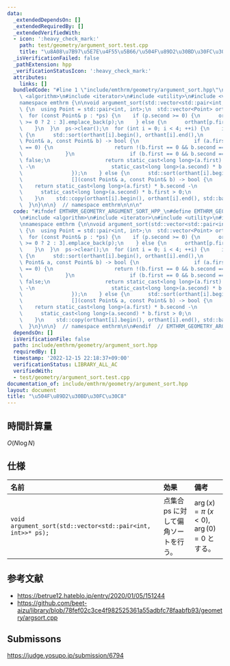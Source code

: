 ```yaml
---
data:
  _extendedDependsOn: []
  _extendedRequiredBy: []
  _extendedVerifiedWith:
  - icon: ':heavy_check_mark:'
    path: test/geometry/argument_sort.test.cpp
    title: "\u8A08\u7B97\u5E7E\u4F55\u5B66/\u504F\u89D2\u30BD\u30FC\u30C8"
  _isVerificationFailed: false
  _pathExtension: hpp
  _verificationStatusIcon: ':heavy_check_mark:'
  attributes:
    links: []
  bundledCode: "#line 1 \"include/emthrm/geometry/argument_sort.hpp\"\n\n\n\n#include\
    \ <algorithm>\n#include <iterator>\n#include <utility>\n#include <vector>\n\n\
    namespace emthrm {\n\nvoid argument_sort(std::vector<std::pair<int, int>>* ps)\
    \ {\n  using Point = std::pair<int, int>;\n  std::vector<Point> orthant[4]{};\n\
    \  for (const Point& p : *ps) {\n    if (p.second >= 0) {\n      orthant[p.first\
    \ >= 0 ? 2 : 3].emplace_back(p);\n    } else {\n      orthant[p.first >= 0].emplace_back(p);\n\
    \    }\n  }\n  ps->clear();\n  for (int i = 0; i < 4; ++i) {\n    if (i == 2)\
    \ {\n      std::sort(orthant[i].begin(), orthant[i].end(),\n                [](const\
    \ Point& a, const Point& b) -> bool {\n                  if (a.first == 0 && a.second\
    \ == 0) {\n                    return !(b.first == 0 && b.second == 0);\n    \
    \              }\n                  if (b.first == 0 && b.second == 0) return\
    \ false;\n                  return static_cast<long long>(a.first) * b.second\
    \ -\n                         static_cast<long long>(a.second) * b.first > 0;\n\
    \                });\n    } else {\n      std::sort(orthant[i].begin(), orthant[i].end(),\n\
    \                [](const Point& a, const Point& b) -> bool {\n              \
    \    return static_cast<long long>(a.first) * b.second -\n                   \
    \      static_cast<long long>(a.second) * b.first > 0;\n                });\n\
    \    }\n    std::copy(orthant[i].begin(), orthant[i].end(), std::back_inserter(*ps));\n\
    \  }\n}\n\n}  // namespace emthrm\n\n\n"
  code: "#ifndef EMTHRM_GEOMETRY_ARGUMENT_SORT_HPP_\n#define EMTHRM_GEOMETRY_ARGUMENT_SORT_HPP_\n\
    \n#include <algorithm>\n#include <iterator>\n#include <utility>\n#include <vector>\n\
    \nnamespace emthrm {\n\nvoid argument_sort(std::vector<std::pair<int, int>>* ps)\
    \ {\n  using Point = std::pair<int, int>;\n  std::vector<Point> orthant[4]{};\n\
    \  for (const Point& p : *ps) {\n    if (p.second >= 0) {\n      orthant[p.first\
    \ >= 0 ? 2 : 3].emplace_back(p);\n    } else {\n      orthant[p.first >= 0].emplace_back(p);\n\
    \    }\n  }\n  ps->clear();\n  for (int i = 0; i < 4; ++i) {\n    if (i == 2)\
    \ {\n      std::sort(orthant[i].begin(), orthant[i].end(),\n                [](const\
    \ Point& a, const Point& b) -> bool {\n                  if (a.first == 0 && a.second\
    \ == 0) {\n                    return !(b.first == 0 && b.second == 0);\n    \
    \              }\n                  if (b.first == 0 && b.second == 0) return\
    \ false;\n                  return static_cast<long long>(a.first) * b.second\
    \ -\n                         static_cast<long long>(a.second) * b.first > 0;\n\
    \                });\n    } else {\n      std::sort(orthant[i].begin(), orthant[i].end(),\n\
    \                [](const Point& a, const Point& b) -> bool {\n              \
    \    return static_cast<long long>(a.first) * b.second -\n                   \
    \      static_cast<long long>(a.second) * b.first > 0;\n                });\n\
    \    }\n    std::copy(orthant[i].begin(), orthant[i].end(), std::back_inserter(*ps));\n\
    \  }\n}\n\n}  // namespace emthrm\n\n#endif  // EMTHRM_GEOMETRY_ARGUMENT_SORT_HPP_\n"
  dependsOn: []
  isVerificationFile: false
  path: include/emthrm/geometry/argument_sort.hpp
  requiredBy: []
  timestamp: '2022-12-15 22:18:37+09:00'
  verificationStatus: LIBRARY_ALL_AC
  verifiedWith:
  - test/geometry/argument_sort.test.cpp
documentation_of: include/emthrm/geometry/argument_sort.hpp
layout: document
title: "\u504F\u89D2\u30BD\u30FC\u30C8"
---
```



## 時間計算量

$O(N\log{N})$


## 仕様

|名前|効果|備考|
|:--|:--|:--|
|`void argument_sort(std::vector<std::pair<int, int>>* ps);`|点集合 $\mathrm{ps}$ に対して偏角ソートを行う。|$\arg(x) = \pi$ ($x < 0$), $\arg(0) = 0$ とする。|


## 参考文献

- https://betrue12.hateblo.jp/entry/2020/01/05/151244
- https://github.com/beet-aizu/library/blob/78fef02c3ce4f982525361a55adbfc78faabfb93/geometry/argsort.cpp


## Submissons

https://judge.yosupo.jp/submission/6794
